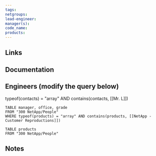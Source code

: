 ```yaml
---
tags: 
netgroups: 
lead-engineer: 
manager(s): 
code_name: 
products:
---
```


## Links


## Documentation


## Engineers (modify the query below)


typeof(contacts) = "array" AND contains(contacts, [[Mr. L]])


```dataview
TABLE manager, office, grade
FROM "300 NetApp/People"
WHERE typeof(products) = "array" AND contains(products, [[NetApp - Customer Reproductions]])
```



```dataview
TABLE products
FROM "300 NetApp/People"

```
## Notes
